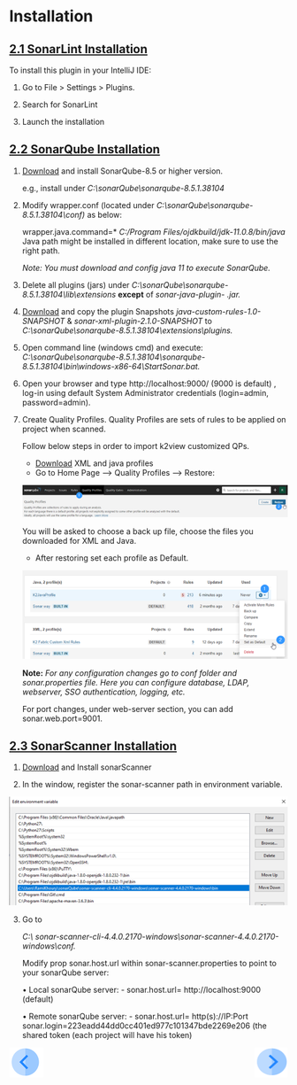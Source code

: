 # Installation



## <u>2.1 SonarLint Installation</u>

To install this plugin in your IntelliJ IDE:

1. Go to File > Settings > Plugins.

2. Search for SonarLint

3. Launch the installation

   

## <u>2.2	SonarQube Installation</u>

1. [Download](https://www.sonarqube.org/downloads/) and install SonarQube-8.5 or higher version.
	
	
 	e.g., install under *C:\sonarQube\sonarqube-8.5.1.38104*

2. Modify wrapper.conf  (located under *C:\sonarQube\sonarqube-8.5.1.38104\conf)* as below:

	wrapper.java.command=* *C:/Program Files/ojdkbuild/jdk-11.0.8/bin/java*
	Java path might be installed in different location, make sure to use the right path.

	*Note: You must download and config java 11 to execute SonarQube.*

   
3. Delete all plugins (jars) under *C:\sonarQube\sonarqube-8.5.1.38104\lib\extensions*
	**except** of *sonar-java-plugin-* *.jar.*


4. [Download](https://github.com/k2view-academy/K2View-Academy/tree/Academy_6.2/articles/COE/SonarQube/05_Reference_and_Document) and copy the plugin Snapshots 
	*java-custom-rules-1.0-SNAPSHOT* & *sonar-xml-plugin-2.1.0-SNAPSHOT* to 
	*C:\sonarQube\sonarqube-8.5.1.38104\extensions\plugins.*

5. Open command line (windows cmd) and execute: 
 	*C:\sonarQube\sonarqube-8.5.1.38104\sonarqube-8.5.1.38104\bin\windows-x86-64\StartSonar.bat.*

6. Open your browser and type http://localhost:9000/ (9000 is default) , log-in using default System Administrator	credentials (login=admin, password=admin).

7. Create Quality Profiles.
   Quality Profiles are sets of rules to be applied on project when scanned.
	
 	Follow below steps in order to import k2view customized QPs.
   	- [Download](https://github.com/k2view-academy/K2View-Academy/tree/Academy_6.2/articles/COE/SonarQube/05_Reference_and_Document) XML and java profiles
   	- Go to Home Page --> Quality Profiles --> Restore:
	
	 ![image](/articles/COE/SonarQube/images/09_restore.png)
	 
     You will be asked to choose a back up file, choose the files you downloaded for XML and Java.
   	
	- After restoring set each profile as Default.
	
	 ![image](/articles/COE/SonarQube/images/13_default.png)
 
	**Note:**
	*For any configuration changes go to conf folder and sonar.properties file.
	Here you can configure database, LDAP, webserver, SSO authentication, logging, etc.*
	
	For port changes, under web-server section, you can add sonar.web.port=9001.



## <u>2.3	 SonarScanner Installation</u>

1. [Download](https://docs.sonarqube.org/latest/analysis/scan/sonarscanner/) and Install sonarScanner 
  
   
2. In the window, register the sonar-scanner path in environment variable.

  ![image](/articles/COE/SonarQube/images/02_installation.png)

3. Go to

   *C:\ sonar-scanner-cli-4.4.0.2170-windows\sonar-scanner-4.4.0.2170-windows\conf.* 
   	
	Modify prop sonar.host.url within sonar-scanner.properties to point to your sonarQube server:

   	•	Local sonarQube server: -
   	 sonar.host.url= http://localhost:9000 (default)

   	•	Remote sonarQube server: -
  	 sonar.host.url= http(s)://IP:Port       sonar.login=223eadd44dd0cc401ed977c101347bde2269e206 (the shared token (each project will have his token)



[![Previous](/articles/COE/SonarQube/images/Previous.png)](articles/COE/SonarQube/01_Overview/README.md)[<img align="right" width="60" height="54" src="/articles/COE/SonarQube/images/Next.png">](/articles/COE/SonarQube/03_Operation/README.md)
